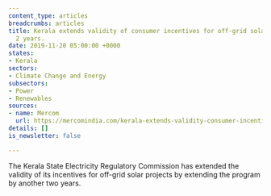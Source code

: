 ```yaml
---
content_type: articles
breadcrumbs: articles
title: Kerala extends validity of consumer incentives for off-grid solar systems by
  2 years.
date: 2019-11-20 05:00:00 +0000
states:
- Kerala
sectors:
- Climate Change and Energy
subsectors:
- Power
- Renewables
sources:
- name: Mercom
  url: https://mercomindia.com/kerala-extends-validity-consumer-incentives-off-grid-solar/
details: []
is_newsletter: false

---
```

The Kerala State Electricity Regulatory Commission has extended the validity of its incentives for off-grid solar projects by extending the program by another two years.
